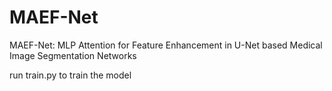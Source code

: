 # MAEF-Net

MAEF-Net: MLP Attention for Feature Enhancement in U-Net based Medical Image Segmentation Networks

run train.py to train the model
